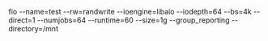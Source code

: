 fio --name=test --rw=randwrite --ioengine=libaio --iodepth=64 --bs=4k --direct=1 --numjobs=64 --runtime=60 --size=1g --group_reporting --directory=/mnt